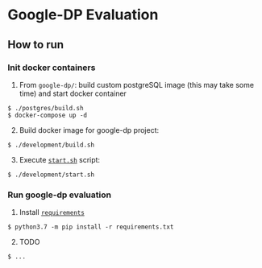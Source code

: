 # Google-DP Evaluation

## How to run

### Init docker containers
1. From `google-dp/`: build custom postgreSQL image (this may take some time) and start docker container
```
$ ./postgres/build.sh
$ docker-compose up -d
```

2. Build docker image for google-dp project:
```
$ ./development/build.sh
```

3. Execute [`start.sh`](development/start.sh) script:
```
$ ./development/start.sh
```

### Run google-dp evaluation
1. Install [`requirements`](requirements.txt)
```
$ python3.7 -m pip install -r requirements.txt
```

2. TODO
```
$ ...
```
